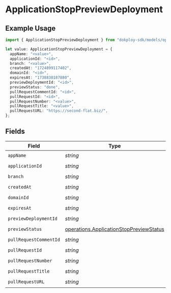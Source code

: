 # ApplicationStopPreviewDeployment

## Example Usage

```typescript
import { ApplicationStopPreviewDeployment } from "dokploy-sdk/models/operations";

let value: ApplicationStopPreviewDeployment = {
  appName: "<value>",
  applicationId: "<id>",
  branch: "<value>",
  createdAt: "1724899117402",
  domainId: "<id>",
  expiresAt: "1738830187880",
  previewDeploymentId: "<id>",
  previewStatus: "done",
  pullRequestCommentId: "<id>",
  pullRequestId: "<id>",
  pullRequestNumber: "<value>",
  pullRequestTitle: "<value>",
  pullRequestURL: "https://second-flat.biz/",
};
```

## Fields

| Field                                                                                              | Type                                                                                               | Required                                                                                           | Description                                                                                        |
| -------------------------------------------------------------------------------------------------- | -------------------------------------------------------------------------------------------------- | -------------------------------------------------------------------------------------------------- | -------------------------------------------------------------------------------------------------- |
| `appName`                                                                                          | *string*                                                                                           | :heavy_check_mark:                                                                                 | N/A                                                                                                |
| `applicationId`                                                                                    | *string*                                                                                           | :heavy_check_mark:                                                                                 | N/A                                                                                                |
| `branch`                                                                                           | *string*                                                                                           | :heavy_check_mark:                                                                                 | N/A                                                                                                |
| `createdAt`                                                                                        | *string*                                                                                           | :heavy_check_mark:                                                                                 | N/A                                                                                                |
| `domainId`                                                                                         | *string*                                                                                           | :heavy_check_mark:                                                                                 | N/A                                                                                                |
| `expiresAt`                                                                                        | *string*                                                                                           | :heavy_check_mark:                                                                                 | N/A                                                                                                |
| `previewDeploymentId`                                                                              | *string*                                                                                           | :heavy_check_mark:                                                                                 | N/A                                                                                                |
| `previewStatus`                                                                                    | [operations.ApplicationStopPreviewStatus](../../models/operations/applicationstoppreviewstatus.md) | :heavy_check_mark:                                                                                 | N/A                                                                                                |
| `pullRequestCommentId`                                                                             | *string*                                                                                           | :heavy_check_mark:                                                                                 | N/A                                                                                                |
| `pullRequestId`                                                                                    | *string*                                                                                           | :heavy_check_mark:                                                                                 | N/A                                                                                                |
| `pullRequestNumber`                                                                                | *string*                                                                                           | :heavy_check_mark:                                                                                 | N/A                                                                                                |
| `pullRequestTitle`                                                                                 | *string*                                                                                           | :heavy_check_mark:                                                                                 | N/A                                                                                                |
| `pullRequestURL`                                                                                   | *string*                                                                                           | :heavy_check_mark:                                                                                 | N/A                                                                                                |